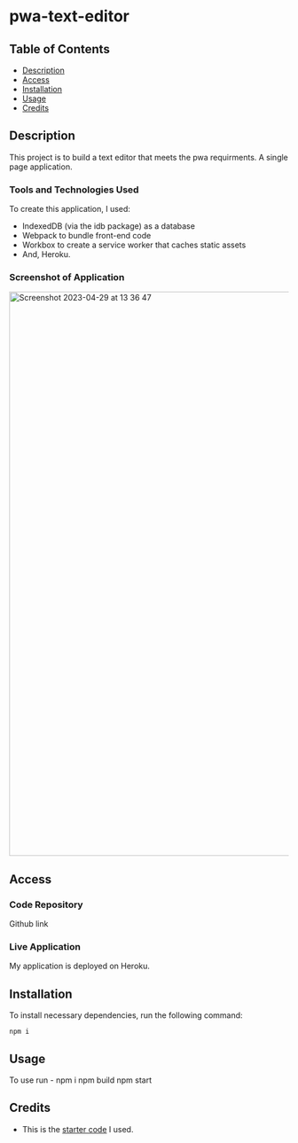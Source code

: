 # pwa-text-editor

## Table of Contents

* [Description](#description)
* [Access](#access)
* [Installation](#installation)
* [Usage](#usage)
* [Credits](#credits)

## Description
This project is to build a text editor that meets the pwa requirments. A single page application.



### Tools and Technologies Used

To create this application, I used:
- IndexedDB (via the idb package) as a database
- Webpack to bundle front-end code
- Workbox to create a service worker that caches static assets
- And, Heroku.

### Screenshot of Application

<img width="1018" alt="Screenshot 2023-04-29 at 13 36 47" src="https://user-images.githubusercontent.com/117111465/235302882-2ec50a52-df42-4747-8ec7-48e939f44e69.png">

## Access

### Code Repository

Github link 

### Live Application

My application is deployed on Heroku. 

## Installation

To install necessary dependencies, run the following command:

```
npm i
```

## Usage
To use 
run - npm i 
npm build
npm start 


## Credits

- This is the [starter code](https://github.com/coding-boot-camp/cautious-meme) I used.
